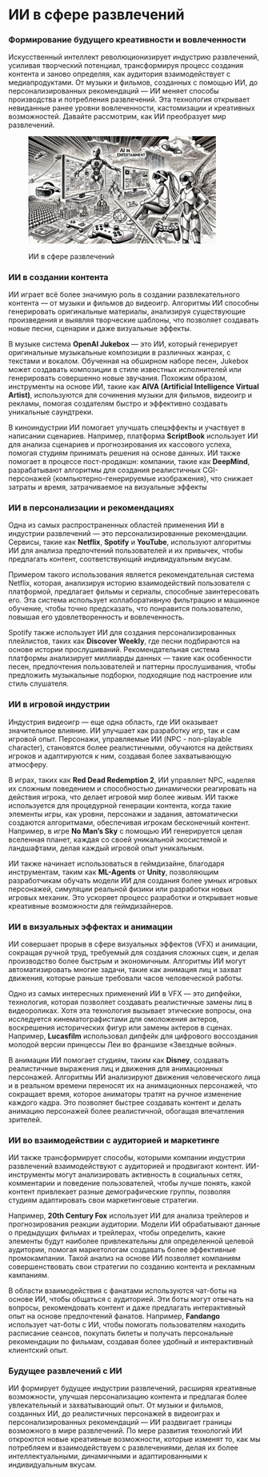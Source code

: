 # ИИ в сфере развлечений

### Формирование будущего креативности и вовлеченности

Искусственный интеллект революционизирует индустрию развлечений, усиливая творческий потенциал, трансформируя процесс создания контента и заново определяя, как аудитория взаимодействует с медиапродуктами. От музыки и фильмов, созданных с помощью ИИ, до персонализированных рекомендаций — ИИ меняет способы производства и потребления развлечений. Эта технология открывает невиданные ранее уровни вовлеченности, кастомизации и креативных возможностей. Давайте рассмотрим, как ИИ преобразует мир развлечений.

<div align="left">

<figure><img src="../../.gitbook/assets/image (1) (1) (1).png" alt="" width="375"><figcaption><p>ИИ в сфере развлечений</p></figcaption></figure>

</div>

### ИИ в создании контента

ИИ играет всё более значимую роль в создании развлекательного контента — от музыки и фильмов до видеоигр. Алгоритмы ИИ способны генерировать оригинальные материалы, анализируя существующие произведения и выявляя творческие шаблоны, что позволяет создавать новые песни, сценарии и даже визуальные эффекты.

В музыке система **OpenAI Jukebox** — это ИИ, который генерирует оригинальные музыкальные композиции в различных жанрах, с текстами и вокалом. Обученная на обширном наборе песен, Jukebox может создавать композиции в стиле известных исполнителей или генерировать совершенно новые звучания. Похожим образом, инструменты на основе ИИ, такие как **AIVA (Artificial Intelligence Virtual Artist)**, используются для сочинения музыки для фильмов, видеоигр и рекламы, помогая создателям быстро и эффективно создавать уникальные саундтреки.

В киноиндустрии ИИ помогает улучшать спецэффекты и участвует в написании сценариев. Например, платформа **ScriptBook** использует ИИ для анализа сценариев и прогнозирования их кассового успеха, помогая студиям принимать решения на основе данных. ИИ также помогает в процессе пост-продакшн: компании, такие как **DeepMind**, разрабатывают алгоритмы для создания реалистичных CGI-персонажей (компьютерно-генерируемые изображения), что снижает затраты и время, затрачиваемое на визуальные эффекты

### ИИ в персонализации и рекомендациях

Одна из самых распространенных областей применения ИИ в индустрии развлечений — это персонализированные рекомендации. Сервисы, такие как **Netflix**, **Spotify** и **YouTube**, используют алгоритмы ИИ для анализа предпочтений пользователей и их привычек, чтобы предлагать контент, соответствующий индивидуальным вкусам.

Примером такого использования является рекомендательная система Netflix, которая, анализируя историю взаимодействий пользователя с платформой, предлагает фильмы и сериалы, способные заинтересовать его. Эта система использует коллаборативную фильтрацию и машинное обучение, чтобы точно предсказать, что понравится пользователю, повышая его удовлетворенность и вовлеченность.

Spotify также использует ИИ для создания персонализированных плейлистов, таких как **Discover** **Weekly**, где песни подбираются на основе истории прослушиваний. Рекомендательная система платформы анализирует миллиарды данных — такие как особенности песен, предпочтения пользователей и паттерны прослушивания, чтобы предложить музыкальные подборки, подходящие под настроение или стиль слушателя.

### ИИ в игровой индустрии

Индустрия видеоигр — еще одна область, где ИИ оказывает значительное влияние. ИИ улучшает как разработку игр, так и сам игровой опыт. Персонажи, управляемые ИИ (NPC - non-playable character), становятся более реалистичными, обучаются на действиях игроков и адаптируются к ним, создавая более захватывающую атмосферу.

В играх, таких как **Red Dead Redemption 2**, ИИ управляет NPC, наделяя их сложным поведением и способностью динамически реагировать на действия игрока, что делает игровой мир более живым. ИИ также используется для процедурной генерации контента, когда такие элементы игры, как уровни, персонажи и задания, автоматически создаются алгоритмами, обеспечивая игрокам бесконечный контент. Например, в игре **No Man’s Sky** с помощью ИИ генерируется целая вселенная планет, каждая со своей уникальной экосистемой и ландшафтами, делая каждый игровой опыт уникальным.

ИИ также начинает использоваться в геймдизайне, благодаря инструментам, таким как **ML-Agents** от **Unity**, позволяющим разработчикам обучать модели ИИ для создания более умных игровых персонажей, симуляции реальной физики или разработки новых игровых механик. Это ускоряет процесс разработки и открывает новые креативные возможности для геймдизайнеров.

### ИИ в визуальных эффектах и анимации

ИИ совершает прорыв в сфере визуальных эффектов (VFX) и анимации, сокращая ручной труд, требуемый для создания сложных сцен, и делая производство более быстрым и экономичным. Алгоритмы ИИ могут автоматизировать многие задачи, такие как анимация лиц и захват движения, которые раньше требовали часов человеческой работы.

Одно из самых интересных применений ИИ в VFX — это дипфейки, технология, которая позволяет создавать реалистичные замены лиц в видеороликах. Хотя эта технология вызывает этические вопросы, она исследуется кинематографистами для омоложения актеров, воскрешения исторических фигур или замены актеров в сценах. Например, **Lucasfilm** использовал дипфейк для цифрового воссоздания молодой версии принцессы Леи во франшизе «Звездные войны».

В анимации ИИ помогает студиям, таким как **Disney**, создавать реалистичные выражения лиц и движения для анимационных персонажей. Алгоритмы ИИ анализируют движения человеческого лица и в реальном времени переносят их на анимационных персонажей, что сокращает время, которое аниматоры тратят на ручное изменение каждого кадра. Это позволяет быстрее создавать контент и делать анимацию персонажей более реалистичной, обогащая впечатления зрителей.

### ИИ во взаимодействии с аудиторией и маркетинге

ИИ также трансформирует способы, которыми компании индустрии развлечений взаимодействуют с аудиторией и продвигают контент. ИИ-инструменты могут анализировать активность в социальных сетях, комментарии и поведение пользователей, чтобы лучше понять, какой контент привлекает разные демографические группы, позволяя студиям адаптировать свои маркетинговые стратегии.

Например, **20th Century Fox** использует ИИ для анализа трейлеров и прогнозирования реакции аудитории. Модели ИИ обрабатывают данные о предыдущих фильмах и трейлерах, чтобы определить, какие элементы будут наиболее привлекательны для определенной целевой аудитории, помогая маркетологам создавать более эффективные промокампании. Такой анализ на основе ИИ позволяет компаниям совершенствовать свои стратегии по созданию контента и рекламным кампаниям.

В области взаимодействия с фанатами используются чат-боты на основе ИИ, чтобы общаться с аудиторией. Эти боты могут отвечать на вопросы, рекомендовать контент и даже предлагать интерактивный опыт на основе предпочтений фанатов. Например, **Fandango** использует чат-боты с ИИ, чтобы помогать пользователям находить расписание сеансов, покупать билеты и получать персональные рекомендации по фильмам, создавая более удобный и интерактивный клиентский опыт.

### Будущее развлечений с ИИ

ИИ формирует будущее индустрии развлечений, расширяя креативные возможности, улучшая персонализацию контента и предлагая более увлекательный и захватывающий опыт. От музыки и фильмов, созданных ИИ, до реалистичных персонажей в видеоиграх и персонализированных рекомендаций — ИИ раздвигает границы возможного в мире развлечений. По мере развития технологий ИИ откроются новые креативные возможности, которые изменят то, как мы потребляем и взаимодействуем с развлечениями, делая их более интеллектуальными, динамичными и адаптированными к индивидуальным вкусам.
